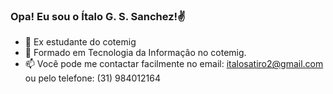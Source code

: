 ### Opa! Eu sou o Ítalo G. S. Sanchez!✌


- 🔭 Ex estudante do cotemig
- 🌱 Formado em Tecnologia da Informação no cotemig.
- 📫 Você pode me contactar facilmente no email: italosatiro2@gmail.com ou pelo telefone: (31) 984012164
